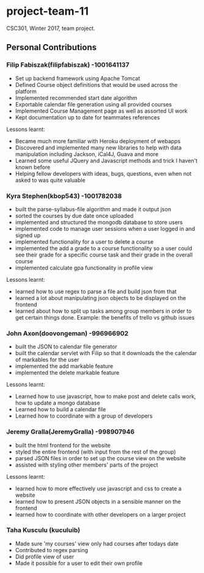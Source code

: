 # project-team-11
CSC301, Winter 2017, team project.

## Personal Contributions

### Filip Fabiszak(filipfabiszak) -1001641137

* Set up backend framework using Apache Tomcat 
* Defined Course object definitions that would be used across the platform
* Implemented recommended start date algorithm
* Exportable calendar file generation using all provided courses
* Implemented Course Management page as well as assorted UI work
* Kept documentation up to date for teammates references

Lessons learnt: 
* Became much more familiar with Heroku deployment of webapps
* Discovered and implemented many new libraries to help with data manipulation including Jackson, iCal4J, Guava and more 
* Learned some useful JQuery and Javascript methods and trick I haven't known before
* Helping fellow developers with ideas, bugs, questions, even when not asked to was quite valuable  

### Kyra Stephen(kbop543) -1001782038

* built the parse-syllabus-file algorithm and made it output json 
* sorted the courses by due date once uploaded
* implemented and structured the mongodb database to store users
* implemented code to manage user sessions when a user logged in and signed up  
* implemented functionality for a user to delete a course
* implemented the add a grade to a course functionality so a user could see their grade for a specific course task and their grade in the overall course
* implemented calculate gpa functionality in profile view

Lessons learnt: 
* learned how to use regex to parse a file and build json from that 
* learned a lot about manipulating json objects to be displayed on the frontend
* learned about how to split up tasks among group members in order to get certain things done. Example: the benefits of trello vs github issues

### John Axon(doovongeman) -996966902
 
* built the JSON to calendar file generator
* built the calendar servlet with Filip so that it downloads the the calendar of markables for the user
* implemented the add markable feature
* implemented the delete markable feature

Lessons learnt: 
* Learned how to use javascript, how to make post and delete calls work, how to update a mongo database
* Learned how to build a calendar file
* Learned how to coordinate with a group of developers

### Jeremy Gralla(JeremyGralla) -998907946

* built the html frontend for the website
* styled the entire frontend (with input from the rest of the group)
* parsed JSON files in order to set up the course view on the website
* assisted with styling other members' parts of the project

Lessons learnt:
* learned how to more effectively use javascript and css to create a website
* learned how to present JSON objects in a sensible manner on the frontend
* learned how to coordinate with other developers on a larger project

### Taha Kusculu (kuculuib)

* Made sure 'my courses' view only had courses after todays date
* Contributed to regex parsing
* Did profile view of user
* Made it possible for a user to edit their own profile

